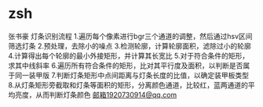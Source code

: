 # zsh
张书豪
灯条识别流程
1.遍历每个像素进行bgr三个通道的调整，然后通过hsv区间筛选灯条
2.预处理，去除小的噪点
3.检测轮廓，计算轮廓面积，滤除过小的轮廓
4.计算得出每个轮廓的最小外接矩形，并计算其长宽比
5.对于符合条件的矩形，求其中线斜率
6.遍历所有符合条件的矩形，比对其平行度及面积，以判断是否属于同一装甲版
7.判断灯条矩形中点间距离与灯条长度的比值，以确定装甲板类型
8.从灯条矩形旁截取和灯条等面积的矩形，分离颜色通道，比较红，蓝两通道的平均亮度，从而判断灯条颜色
邮箱1920730914@qq.com
